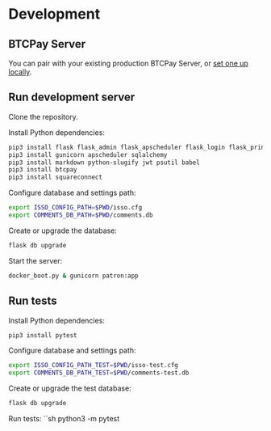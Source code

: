 # Development

## BTCPay Server

You can pair with your existing production BTCPay Server, or [set one up locally](https://github.com/btcpayserver/btcpayserver-doc/blob/master/LocalDevelopment.md).

## Run development server

Clone the repository.

Install Python dependencies:

```sh
pip3 install flask flask_admin flask_apscheduler flask_login flask_principal flask_fileupload flask_bootstrap flask_migrate flask_ezmail
pip3 install gunicorn apscheduler sqlalchemy
pip3 install markdown python-slugify jwt psutil babel
pip3 install btcpay
pip3 install squareconnect
```

Configure database and settings path:

```sh
export ISSO_CONFIG_PATH=$PWD/isso.cfg
export COMMENTS_DB_PATH=$PWD/comments.db
```

Create or upgrade the database:

```sh
flask db upgrade
```

Start the server:

```sh
docker_boot.py & gunicorn patron:app
```
## Run tests

Install Python dependencies:

```sh
pip3 install pytest
```

Configure database and settings path:

```sh
export ISSO_CONFIG_PATH_TEST=$PWD/isso-test.cfg
export COMMENTS_DB_PATH_TEST=$PWD/comments-test.db
```

Create or upgrade the test database:


```sh
flask db upgrade
```

Run tests:
``sh
python3 -m pytest
```
